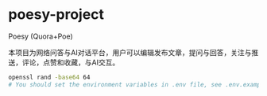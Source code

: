 # poesy-project

Poesy (Quora+Poe)

本项目为网络问答与AI对话平台，用户可以编辑发布文章，提问与回答，关注与推送，评论，点赞和收藏，与AI交互。

```sh
openssl rand -base64 64
# You should set the environment variables in .env file, see .env.example
```

